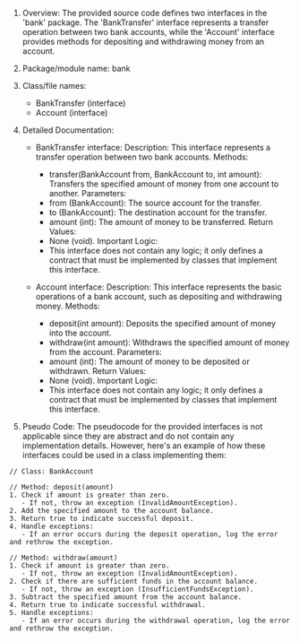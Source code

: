 1. Overview:
     The provided source code defines two interfaces in the 'bank' package. The 'BankTransfer' interface represents a transfer operation between two bank accounts, while the 'Account' interface provides methods for depositing and withdrawing money from an account.

  2. Package/module name:
     bank

  3. Class/file names:
     - BankTransfer (interface)
     - Account (interface)

  4. Detailed Documentation:

     - BankTransfer interface:
       Description: This interface represents a transfer operation between two bank accounts.
       Methods:
         - transfer(BankAccount from, BankAccount to, int amount): Transfers the specified amount of money from one account to another.
       Parameters:
         - from (BankAccount): The source account for the transfer.
         - to (BankAccount): The destination account for the transfer.
         - amount (int): The amount of money to be transferred.
       Return Values:
         - None (void).
       Important Logic:
         - This interface does not contain any logic; it only defines a contract that must be implemented by classes that implement this interface.

     - Account interface:
       Description: This interface represents the basic operations of a bank account, such as depositing and withdrawing money.
       Methods:
         - deposit(int amount): Deposits the specified amount of money into the account.
         - withdraw(int amount): Withdraws the specified amount of money from the account.
       Parameters:
         - amount (int): The amount of money to be deposited or withdrawn.
       Return Values:
         - None (void).
       Important Logic:
         - This interface does not contain any logic; it only defines a contract that must be implemented by classes that implement this interface.

  5. Pseudo Code:
     The pseudocode for the provided interfaces is not applicable since they are abstract and do not contain any implementation details. However, here's an example of how these interfaces could be used in a class implementing them:

```
// Class: BankAccount

// Method: deposit(amount)
1. Check if amount is greater than zero.
   - If not, throw an exception (InvalidAmountException).
2. Add the specified amount to the account balance.
3. Return true to indicate successful deposit.
4. Handle exceptions:
   - If an error occurs during the deposit operation, log the error and rethrow the exception.

// Method: withdraw(amount)
1. Check if amount is greater than zero.
   - If not, throw an exception (InvalidAmountException).
2. Check if there are sufficient funds in the account balance.
   - If not, throw an exception (InsufficientFundsException).
3. Subtract the specified amount from the account balance.
4. Return true to indicate successful withdrawal.
5. Handle exceptions:
   - If an error occurs during the withdrawal operation, log the error and rethrow the exception.
```